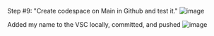 Step #9: "Create codespace on Main in Github and test it."
![image](https://github.com/user-attachments/assets/ac9fe6bf-006e-4d19-baca-c0e33f99b724)

Added my name to the VSC locally, committed, and pushed
![image](https://github.com/user-attachments/assets/e209b2ba-6525-4277-9136-036003982b74)



